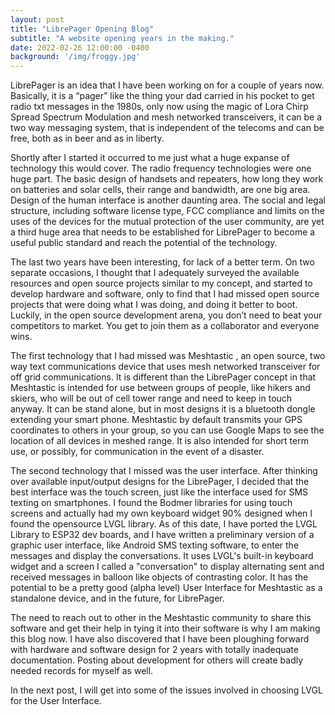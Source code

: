 ```yaml
---
layout: post
title: "LibrePager Opening Blog"
subtitle: "A website opening years in the making."
date: 2022-02-26 12:00:00 -0400
background: '/img/froggy.jpg'
---
```


LibrePager is an idea that I have been working on for a couple of years now. Basically, it is a “pager” like the thing your dad carried in his pocket to get radio txt messages in the 1980s, only now using the magic of Lora Chirp Spread Spectrum Modulation and mesh networked transceivers, it can be a two way messaging system, that is independent of the telecoms and can be free, both as in beer and as in liberty.

Shortly after I started it occurred to me just what a huge expanse of technology this would cover. The radio frequency technologies were one huge part. The basic design of handsets and repeaters, how long they work on batteries and solar cells, their range and bandwidth, are one big area. Design of the human interface is another daunting area. The social and legal structure, including software license type, FCC compliance and limits on the uses of the devices for the mutual protection of the user community, are yet a third huge area that needs to be established for LibrePager to become a useful public standard and reach the potential of the technology.

The last two years have been interesting, for lack of a better term. On two separate occasions, I thought that I adequately surveyed the available resources and open source projects similar to my concept, and started to develop hardware and software, only to find that I had missed open source projects that were doing what I was doing, and doing it better to boot. Luckily, in the open source development arena, you don’t need to beat your competitors to market. You get to join them as a collaborator and everyone wins.

The first technology that I had missed was Meshtastic , an open source, two way text communications device that uses mesh networked transceiver for off grid communications. It is different than the LibrePager concept in that Meshtastic is intended for use between groups of people, like hikers and skiers, who will be out of cell tower range and need to keep in touch anyway. It can be stand alone, but in most designs it is a bluetooth dongle extending your smart phone. Meshtastic by default transmits your GPS coordinates to others in your group, so you can use Google Maps to see the location of all devices in meshed range. It is also intended for short term use, or possibly, for communication in the event of a disaster.

The second technology that I missed was the user interface. After thinking over available input/output designs for the LibrePager, I decided that the best interface was the touch screen, just like the interface used for SMS texting on smartphones. I found the Bodmer libraries for using touch screens and actually had my own keyboard widget 90% designed when I found the opensource LVGL library. As of this date, I have ported the LVGL Library to ESP32 dev boards, and I have written a preliminary version of a graphic user interface, like Android SMS texting software, to enter the messages and display the conversations. It uses LVGL's built-in keyboard widget and a screen I called a "conversation" to display alternating sent and received messages in balloon like objects of contrasting color.   It has the potential to be a pretty good (alpha level) User Interface for Meshtastic as a standalone device, and in the future, for LibrePager.

The need to reach out to other in the Meshtastic community to share this software and get their help in tying it into their software is why I am making this blog now. I have also discovered that I have been ploughing forward with hardware and software design for 2 years with totally inadequate documentation. Posting about development for others will create badly needed records for myself as well.

In the next post, I will get into some of the issues involved in choosing LVGL for the User Interface.

